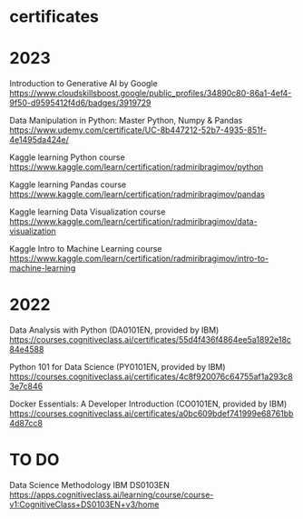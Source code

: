 # certificates

# 2023
Introduction to Generative AI by Google
https://www.cloudskillsboost.google/public_profiles/34890c80-86a1-4ef4-9f50-d9595412f4d6/badges/3919729

Data Manipulation in Python: Master Python, Numpy & Pandas
https://www.udemy.com/certificate/UC-8b447212-52b7-4935-851f-4e1495da424e/

Kaggle learning Python course
https://www.kaggle.com/learn/certification/radmiribragimov/python

Kaggle learning Pandas course
https://www.kaggle.com/learn/certification/radmiribragimov/pandas

Kaggle learning Data Visualization course
https://www.kaggle.com/learn/certification/radmiribragimov/data-visualization

Kaggle Intro to Machine Learning course
https://www.kaggle.com/learn/certification/radmiribragimov/intro-to-machine-learning

# 2022

Data Analysis with Python (DA0101EN, provided by IBM)
https://courses.cognitiveclass.ai/certificates/55d4f436f4864ee5a1892e18c84e4588

Python 101 for Data Science (PY0101EN, provided by IBM)
https://courses.cognitiveclass.ai/certificates/4c8f920076c64755af1a293c83e7c846

Docker Essentials: A Developer Introduction (CO0101EN, provided by IBM)
https://courses.cognitiveclass.ai/certificates/a0bc609bdef741999e68761bb4d87cc8

# TO DO
Data Science Methodology IBM DS0103EN
https://apps.cognitiveclass.ai/learning/course/course-v1:CognitiveClass+DS0103EN+v3/home

